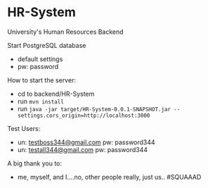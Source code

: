 
HR-System
===============
University's Human Resources Backend

Start PostgreSQL database
* default settings
* pw: password 

How to start the server:
* cd to backend/HR-System
* run `mvn install`
* run `java -jar target/HR-System-0.0.1-SNAPSHOT.jar --settings.cors_origin=http://localhost:3000`

Test Users:
* un: testboss344@gmail.com pw: password344
* un: testall344@gmail.com  pw: password344


A big thank you to:
* me, myself, and I....no, other people really, just us.. #SQUAAAD
